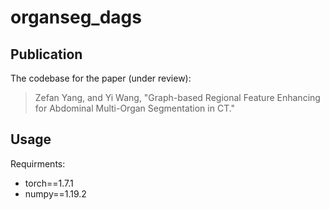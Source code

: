 # organseg_dags

## Publication
The codebase for the paper (under review):
> Zefan Yang, and Yi Wang, "Graph-based Regional Feature Enhancing for Abdominal Multi-Organ Segmentation in CT."

## Usage
Requirments:
- torch==1.7.1
- numpy==1.19.2

